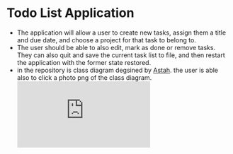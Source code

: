 # **Todo List Application** #
- The application will allow a user to create new
tasks, assign them a title and due date, and choose a project for that task to belong to. 
- The user should be able to also edit,
mark as done or remove tasks. They can also quit and save the current task list to file, and then
restart the application with the former state restored. 
- in the repository is class diagram degsined by [Astah](http://astah.net/). the user is able also to click a photo png of the class diagram. ![ Class Diagram toDoList]( https://github.com/Mohamadyse/individualPro/edit/master/README.md )

